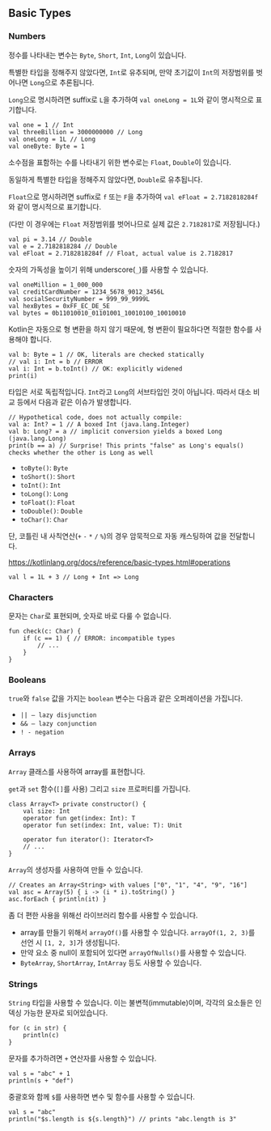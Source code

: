 ## Basic Types

### Numbers

정수를 나타내는 변수는 `Byte`, `Short`, `Int`, `Long`이 있습니다.

특별한 타입을 정해주지 않았다면, `Int`로 유추되며, 만약 초기값이 `Int`의 저장범위를 벗어나면 `Long`으로 추론됩니다.

`Long`으로 명시하려면 suffix로 `L`을 추가하여 `val oneLong = 1L`와 같이 명시적으로 표기합니다.

```
val one = 1 // Int
val threeBillion = 3000000000 // Long
val oneLong = 1L // Long
val oneByte: Byte = 1
```

소수점을 표함하는 수를 나타내기 위한 변수로는 `Float`, `Double`이 있습니다.

동일하게 특별한 타입을 정해주지 않았다면, `Double`로 유추됩니다.

`Float`으로 명시하려면 suffix로 `f` 또는 `F`을 추가하여 `val eFloat = 2.7182818284f`와 같이 명시적으로 표기합니다.

(다만 이 경우에는 `Float` 저장범위를 벗어나므로 실제 값은 `2.7182817`로 저장됩니다.)

```
val pi = 3.14 // Double
val e = 2.7182818284 // Double
val eFloat = 2.7182818284f // Float, actual value is 2.7182817
```

숫자의 가독성을 높이기 위해 underscore(`_`)를 사용할 수 있습니다.

```
val oneMillion = 1_000_000
val creditCardNumber = 1234_5678_9012_3456L
val socialSecurityNumber = 999_99_9999L
val hexBytes = 0xFF_EC_DE_5E
val bytes = 0b11010010_01101001_10010100_10010010
```

Kotlin은 자동으로 형 변환을 하지 않기 때문에, 형 변환이 필요하다면 적절한 함수를 사용해야 합니다. 

```
val b: Byte = 1 // OK, literals are checked statically
// val i: Int = b // ERROR
val i: Int = b.toInt() // OK: explicitly widened
print(i)
```

타입은 서로 독립적입니다. `Int`라고 `Long`의 서브타입인 것이 아닙니다. 따라서 대소 비교 등에서 다음과 같은 이슈가 발생합니다. 

```
// Hypothetical code, does not actually compile:
val a: Int? = 1 // A boxed Int (java.lang.Integer)
val b: Long? = a // implicit conversion yields a boxed Long (java.lang.Long)
print(b == a) // Surprise! This prints "false" as Long's equals() checks whether the other is Long as well
```


- `toByte()`: `Byte`
- `toShort()`: `Short`
- `toInt()`: `Int`
- `toLong()`: `Long`
- `toFloat()`: `Float`
- `toDouble()`: `Double`
- `toChar()`: `Char`

단, 코틀린 내 사칙연산(`+` `-` `*` `/` `%`)의 경우 암묵적으로 자동 캐스팅하여 값을 전달합니다.

https://kotlinlang.org/docs/reference/basic-types.html#operations

```
val l = 1L + 3 // Long + Int => Long
```


### Characters

문자는 `Char`로 표현되며, 숫자로 바로 다룰 수 없습니다.

```
fun check(c: Char) {
    if (c == 1) { // ERROR: incompatible types
        // ...
    }
}
```


### Booleans

`true`와 `false` 값을 가지는 `boolean` 변수는 다음과 같은 오퍼레이션을 가집니다.

- `|| – lazy disjunction`
- `&& – lazy conjunction`
- `! - negation`


### Arrays

`Array` 클래스를 사용하여 array를 표현합니다.

`get`과 `set` 함수(`[]`를 사용) 그리고 `size` 프로퍼티를 가집니다.

```
class Array<T> private constructor() {
    val size: Int
    operator fun get(index: Int): T
    operator fun set(index: Int, value: T): Unit

    operator fun iterator(): Iterator<T>
    // ...
}
```
 
`Array`의 생성자를 사용하여 만들 수 있습니다.
```
// Creates an Array<String> with values ["0", "1", "4", "9", "16"]
val asc = Array(5) { i -> (i * i).toString() }
asc.forEach { println(it) }
```

좀 더 편한 사용을 위해선 라이브러리 함수를 사용할 수 있습니다.
- array를 만들기 위해서 `arrayOf()`를 사용할 수 있습니다. `arrayOf(1, 2, 3)`를 선언 시 `[1, 2, 3]`가 생성됩니다. 
- 만약 요소 중 null이 포함되어 있다면 `arrayOfNulls()`를 사용할 수 있습니다.
- `ByteArray`, `ShortArray`, `IntArray` 등도 사용할 수 있습니다.


### Strings

`String` 타입을 사용할 수 있습니다. 이는 불변적(immutable)이며, 각각의 요소들은 인덱싱 가능한 문자로 되어있습니다.

```
for (c in str) {
    println(c)
}
```

문자를 추가하려면 `+` 연산자를 사용할 수 있습니다.

```
val s = "abc" + 1
println(s + "def")
```

중괄호와 함께 `$`를 사용하면 변수 및 함수를 사용할 수 있습니다.

```
val s = "abc"
println("$s.length is ${s.length}") // prints "abc.length is 3"
```




